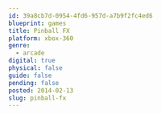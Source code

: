 ```yaml
---
id: 39a8cb7d-0954-4fd6-957d-a7b9f2fc4ed6
blueprint: games
title: Pinball FX
platform: xbox-360
genre:
  - arcade
digital: true
physical: false
guide: false
pending: false
posted: 2014-02-13
slug: pinball-fx
---
```

